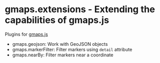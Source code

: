 gmaps.extensions - Extending the capabilities of gmaps.js
=================================================================
Plugins for [gmaps.js](http://github.com/hpneo/gmaps)

* gmaps.geojson: Work with GeoJSON objects
* gmaps.markerFilter: Filter markers using `detail` attribute
* gmaps.nearBy: Filter markers near a coordinate